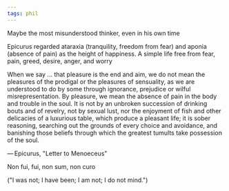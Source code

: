 ```yaml
---
tags: phil 
---
```


Maybe the most misunderstood thinker, even in his own time 

Epicurus regarded ataraxia (tranquility, freedom from fear) and aponia (absence of pain) as the height of happiness. A simple life free from fear, pain, greed, desire, anger, and worry

When we say ... that pleasure is the end and aim, we do not mean the pleasures of the prodigal or the pleasures of sensuality, as we are understood to do by some through ignorance, prejudice or wilful misrepresentation. By pleasure, we mean the absence of pain in the body and trouble in the soul. It is not by an unbroken succession of drinking bouts and of revelry, not by sexual lust, nor the enjoyment of fish and other delicacies of a luxurious table, which produce a pleasant life; it is sober reasoning, searching out the grounds of every choice and avoidance, and banishing those beliefs through which the greatest tumults take possession of the soul.

— Epicurus, "Letter to Menoeceus"

Non fui, fui, non sum, non curo 

("I was not; I have been; I am not; I do not mind.")